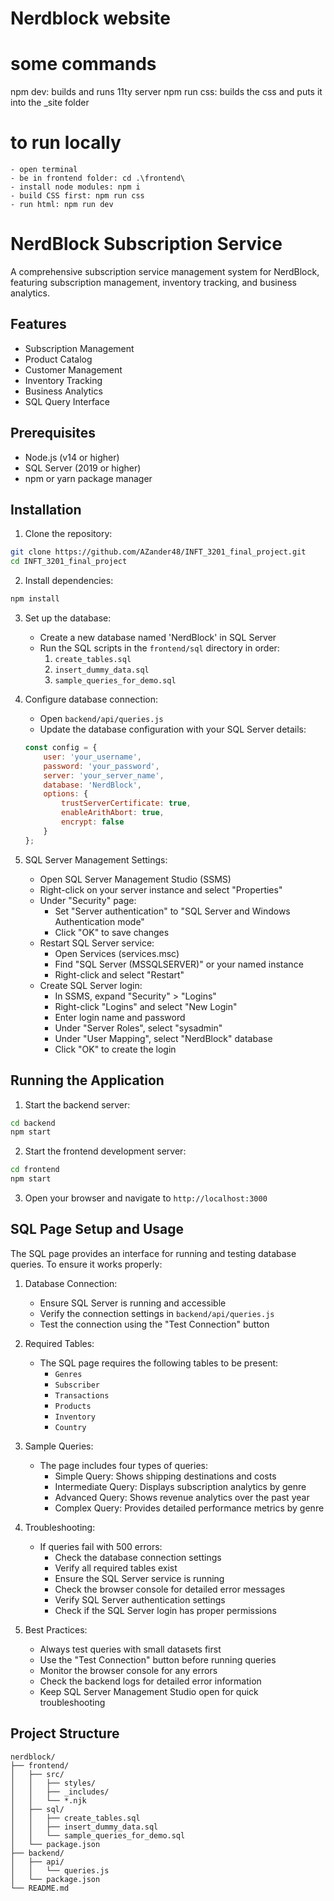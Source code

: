 ﻿# Nerdblock website

# some commands
npm dev: builds and runs 11ty server
npm run css: builds the css and puts it into the _site folder

# to run locally
    - open terminal
    - be in frontend folder: cd .\frontend\
    - install node modules: npm i
    - build CSS first: npm run css
    - run html: npm run dev

# NerdBlock Subscription Service

A comprehensive subscription service management system for NerdBlock, featuring subscription management, inventory tracking, and business analytics.

## Features

- Subscription Management
- Product Catalog
- Customer Management
- Inventory Tracking
- Business Analytics
- SQL Query Interface

## Prerequisites

- Node.js (v14 or higher)
- SQL Server (2019 or higher)
- npm or yarn package manager

## Installation

1. Clone the repository:
```bash
git clone https://github.com/AZander48/INFT_3201_final_project.git
cd INFT_3201_final_project
```

2. Install dependencies:
```bash
npm install
```

3. Set up the database:
   - Create a new database named 'NerdBlock' in SQL Server
   - Run the SQL scripts in the `frontend/sql` directory in order:
     1. `create_tables.sql`
     2. `insert_dummy_data.sql`
     3. `sample_queries_for_demo.sql`

4. Configure database connection:
   - Open `backend/api/queries.js`
   - Update the database configuration with your SQL Server details:
   ```javascript
   const config = {
       user: 'your_username',
       password: 'your_password',
       server: 'your_server_name',
       database: 'NerdBlock',
       options: {
           trustServerCertificate: true,
           enableArithAbort: true,
           encrypt: false
       }
   };
   ```

5. SQL Server Management Settings:
   - Open SQL Server Management Studio (SSMS)
   - Right-click on your server instance and select "Properties"
   - Under "Security" page:
     - Set "Server authentication" to "SQL Server and Windows Authentication mode"
     - Click "OK" to save changes
   - Restart SQL Server service:
     - Open Services (services.msc)
     - Find "SQL Server (MSSQLSERVER)" or your named instance
     - Right-click and select "Restart"
   - Create SQL Server login:
     - In SSMS, expand "Security" > "Logins"
     - Right-click "Logins" and select "New Login"
     - Enter login name and password
     - Under "Server Roles", select "sysadmin"
     - Under "User Mapping", select "NerdBlock" database
     - Click "OK" to create the login

## Running the Application

1. Start the backend server:
```bash
cd backend
npm start
```

2. Start the frontend development server:
```bash
cd frontend
npm start
```

3. Open your browser and navigate to `http://localhost:3000`

## SQL Page Setup and Usage

The SQL page provides an interface for running and testing database queries. To ensure it works properly:

1. Database Connection:
   - Ensure SQL Server is running and accessible
   - Verify the connection settings in `backend/api/queries.js`
   - Test the connection using the "Test Connection" button

2. Required Tables:
   - The SQL page requires the following tables to be present:
     - `Genres`
     - `Subscriber`
     - `Transactions`
     - `Products`
     - `Inventory`
     - `Country`

3. Sample Queries:
   - The page includes four types of queries:
     - Simple Query: Shows shipping destinations and costs
     - Intermediate Query: Displays subscription analytics by genre
     - Advanced Query: Shows revenue analytics over the past year
     - Complex Query: Provides detailed performance metrics by genre

4. Troubleshooting:
   - If queries fail with 500 errors:
     - Check the database connection settings
     - Verify all required tables exist
     - Ensure the SQL Server service is running
     - Check the browser console for detailed error messages
     - Verify SQL Server authentication settings
     - Check if the SQL Server login has proper permissions

5. Best Practices:
   - Always test queries with small datasets first
   - Use the "Test Connection" button before running queries
   - Monitor the browser console for any errors
   - Check the backend logs for detailed error information
   - Keep SQL Server Management Studio open for quick troubleshooting

## Project Structure

```
nerdblock/
├── frontend/
│   ├── src/
│   │   ├── styles/
│   │   ├── _includes/
│   │   └── *.njk
│   ├── sql/
│   │   ├── create_tables.sql
│   │   ├── insert_dummy_data.sql
│   │   └── sample_queries_for_demo.sql
│   └── package.json
├── backend/
│   ├── api/
│   │   └── queries.js
│   └── package.json
└── README.md
```





